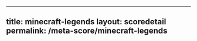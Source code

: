 ---
        
title: minecraft-legends
layout: scoredetail
permalink: /meta-score/minecraft-legends
---